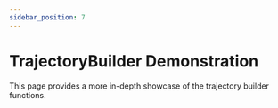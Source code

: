 ```yaml
---
sidebar_position: 7
---
```


# TrajectoryBuilder Demonstration

This page provides a more in-depth showcase of the trajectory builder functions.